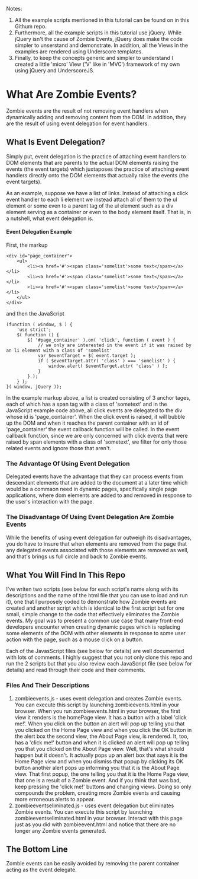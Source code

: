 Notes:
1. All the example scripts mentioned in this tutorial can be found on in this Githum repo.
2. Furthermore, all the example scripts in this tutorial use jQuery. While jQuery isn't the cause of Zombie Events, jQuery does make the code simpler to unserstand and demonstrate. In addition, all the Views in the examples are rendered using Underscore templates.
3. Finally, to keep the concepts generic and simpler to understand I created a little 'micro' View ('V' like in 'MVC') framework of my own using jQuery and UnderscoreJS.

What Are Zombie Events?
=======================
Zombie events are the result of not removing event handlers when dynamically adding and removing content from the DOM. In addition, they are the result of using event delegation for event handlers.

What Is Event Delegation?
-------------------------
Simply put, event delegation is the practice of attaching event handlers to DOM elements that are parents to the actual DOM elements raising the events (the event targets) which juxtaposes the practice of attaching event handlers directly onto the DOM elements that actually raise the events (the event targets).

As an example, suppose we have a list of links. Instead of attaching a click event handler to each li element we instead attach all of them to the ul element or some even to a parent tag of the ul element such as a div element serving as a container or even to the body element itself. That is, in a nutshell, what event delegation is.

#### Event Delegation Example
First, the markup

    <div id="page_container">
        <ul>
            <li><a href='#'><span class='somelist'>some text</span></a></li>
            <li><a href='#'><span class='somelist'>some text</span></a></li>
            <li><a href='#'><span class='somelist'>some text</span></a></li>
        </ul>
    </div>

and then the JavaScript

    (function ( window, $ ) {
        'use strict';
        $( function () {
            $( '#page_container' ).on( 'click', function ( event ) {
                // we only are interested in the event if it was raised by an li element with a class of 'somelist'
                var $eventTarget = $( event.target );
                if ( $eventTarget.attr( 'class' ) === 'somelist' ) {
                    window.alert( $eventTarget.attr( 'class' ) );
                }
            } );
        } );
    }( window, jQuery ));

In the example markup above, a list is created consisting of 3 anchor tages, each of which has a span tag with a class of 'sometext' and in the JavaScript example code above, all click events are delegated to the div whose id is 'page_container'. When the click event is raised, it will bubble up the DOM and when it reaches the parent container with an id of 'page_container' the event callback function will be called. In the event callback function, since we are only concerned with click events that were raised by span elements with a class of 'sometext', we filter for only those related events and ignore those that aren't.

### The Advantage Of Using Event Delegation
Delegated events have the advantage that they can process events from descendant elements that are added to the document at a later time which would be a commaon need in dynamic pages, specifically single page applications, where dom elements are added to and removed in response to the user's interaction with the page.

### The Disadvantage Of Using Event Delegation Are Zombie Events
While the benefits of using event delegation far outweigh its disadvantages, you do have to insure that when elements are removed from the page that any delegated events associated with those elements are removed as well, and that's brings us full circle and back to Zombie events.

What You Will Find In This Repo
-------------------------------
I've writen two scripts (see below for each script's name along with its descriptions and the name of the html file that you can use to load and run it), one that I purposely coded to demonstrate how Zombie events are created and another script which is identical to the first script but for one small, simple change to the code that effectively eliminates the Zombie events. My goal was to present a common use case that many front-end developers encounter when creating dynamic pages which is replacing some elements of the DOM with other elements in response to some user action with the page, such as a mouse click on a button.

Each of the JavasScript files (see below for details) are well documented with lots of comments. I highly suggest that you not only clone this repo and run the 2 scripts but that you also review each JavaScript file (see below for details) and read through their code and their comments.

### Files And Their Descriptions
1. zombieevents.js - uses event delegation and creates Zombie events. You can execute this script by launching zombieevents.html in your browser. When you run zombieevents.html in your browser, the first view it renders is the homePage view. It has a button with a label 'click me!'. When you click on the button an alert will pop up telling you that you clicked on the Home Page view and when you click the OK button in the alert box the second view, the About Page view, is rendered. It, too, has a 'click me!' button and when it is clicked an alert will pop up telling you that you clicked on the About Page view. Well, that's what should happen but it doesn't. It actually pops up an alert box that says it is the Home Page view and when you dismiss that popup by clicking its OK button another alert pops up informing you that it is the About Page view. That first popup, the one telling you that it is the Home Page view, that one is a result of a Zombie event. And if you think that was bad, keep pressing the 'click me!' buttons and changing views. Doing so only compounds the problem, creating more Zombie events and causing more erroneous alerts to appear.
2. zombieeventseliminated.js - uses event delegation but eliminates Zombie events. You can execute this script by launching zombieeventseliminated.html in your browser. Interact with this page just as you did with zombieevent.html and notice that there are no longer any Zombie events generated.

## The Bottom Line
Zombie events can be easily avoided by removing the parent container acting as the event delegate.

